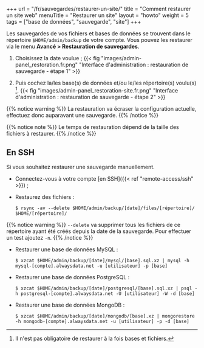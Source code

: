 +++
url = "/fr/sauvegardes/restaurer-un-site/"
title = "Comment restaurer un site web"
menuTitle = "Restaurer un site"
layout = "howto"
weight = 5
tags = ["base de données", "sauvegarde", "site"]
+++

Les sauvegardes de vos fichiers et bases de données se trouvent dans le répertoire `$HOME/admin/backup` de votre compte. Vous pouvez les restaurer via le menu **Avancé > Restauration de sauvegardes**.

1. Choisissez la date voulue ;
    {{< fig "images/admin-panel_restoration.fr.png" "Interface d'administration : restauration de sauvegarde - étape 1" >}}

2. Puis cochez la/les base(s) de données et/ou le/les répertoire(s) voulu(s) [^1].
    {{< fig "images/admin-panel_restoration-site.fr.png" "Interface d'administration : restauration de sauvegarde - étape 2" >}}

{{% notice warning %}}
La restauration va écraser la configuration actuelle, effectuez donc auparavant une sauvegarde.
{{% /notice %}}

{{% notice note %}}
Le temps de restauration dépend de la taille des fichiers à restaurer.
{{% /notice %}}

## En SSH

Si vous souhaitez restaurer une sauvegarde manuellement.

- Connectez-vous à votre compte [en SSH]({{< ref "remote-access/ssh" >}}) ;

- Restaurez des fichiers :

    ```
    $ rsync -av --delete $HOME/admin/backup/[date]/files/[répertoire]/ $HOME/[répertoire]/
    ```

{{% notice warning %}}
`--delete` va supprimer tous les fichiers de ce répertoire ayant été créés depuis la date de la sauvegarde.
Pour effectuer un test ajoutez `-n`.
{{% /notice %}}

- Restaurer une base de données MySQL :

    ```
    $ xzcat $HOME/admin/backup/[date]/mysql/[base].sql.xz | mysql -h mysql-[compte].alwaysdata.net -u [utilisateur] -p [base]
    ```

- Restaurer une base de données PostgreSQL :

    ```
    $ xzcat $HOME/admin/backup/[date]/postgresql/[base].sql.xz | psql -h postgresql-[compte].alwaysdata.net -U [utilisateur] -W -d [base]
    ```

- Restaurer une base de données MongoDB :

    ```
    $ xzcat $HOME/admin/backup/[date]/mongodb/[base].xz | mongorestore -h mongodb-[compte].alwaysdata.net -u [utilisateur] -p -d [base]
    ```

[^1]: Il n'est pas obligatoire de restaurer à la fois bases et fichiers.
